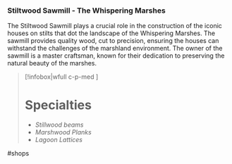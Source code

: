 ### Stiltwood Sawmill - The Whispering Marshes

The Stiltwood Sawmill plays a crucial role in the construction of the iconic houses on stilts that dot the landscape of the Whispering Marshes. The sawmill provides quality wood, cut to precision, ensuring the houses can withstand the challenges of the marshland environment. The owner of the sawmill is a master craftsman, known for their dedication to preserving the natural beauty of the marshes.

> [!infobox|wfull  c-p-med ]
>   # Specialties
>   - *Stillwood beams*
>   - *Marshwood Planks*
>   - *Lagoon Lattices* 

#shops